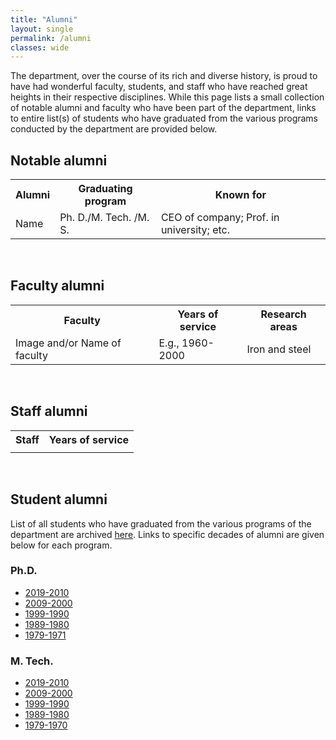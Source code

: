 ```yaml
---
title: "Alumni"
layout: single
permalink: /alumni
classes: wide
---
```

<p>
The department, over the course of its rich and diverse history, is proud to have had wonderful faculty, students, and staff who have reached great heights in their respective disciplines. While this page lists a small collection of notable alumni and faculty who have been part of the department, links to entire list(s) of students who have graduated from the various programs conducted by the department are provided below. 
</p>

## Notable alumni
<table>
<tbody>
<tr>
<th>Alumni</th>
<th>Graduating program</th>
<th>Known for</th>
</tr>
<tr>
<td>Name</td>
<td>Ph. D./M. Tech. /M. S. </td>
<td>CEO of company; Prof. in university; etc.</td>
</tr>
</tbody>
</table>
<br>

## Faculty alumni
<table>
<tbody>
<tr>
<th>Faculty</th>
<th>Years of service</th>
<th>Research areas</th>
</tr>
<tr>
<td>Image and/or Name of faculty</td>
<td>E.g., 1960-2000</td>
<td>Iron and steel</td>
</tr>
</tbody>
</table>
<br>

## Staff alumni
<table>
<tbody>
<tr>
<th>Staff</th>
<th>Years of service</th>
</tr>
<tr>
<td></td>
<td></td>
</tr>
</tbody>
</table>
<br>

## Student alumni
List of all students who have graduated from the various programs of the department are archived <a href="{{ site.baseurl }}/alumni-archive">here</a>. Links to specific decades of alumni are given below for each program.

### Ph.D.
<ul>
<li><a href="{{ site.baseurl }}/alumni-archive/#2019-2010">2019-2010</a></li>
<li><a href="{{ site.baseurl }}/alumni-archive/#2009-2000">2009-2000</a></li>
<li><a href="{{ site.baseurl }}/alumni-archive/#1999-1990">1999-1990</a></li>
<li><a href="{{ site.baseurl }}/alumni-archive/#1989-1980">1989-1980</a></li>
<li><a href="{{ site.baseurl }}/alumni-archive/#1979-1971">1979-1971</a></li>
</ul>

### M. Tech.
<ul>
<li><a href="{{ site.baseurl }}/alumni-archive/#2019-2010-1">2019-2010</a></li>
<li><a href="{{ site.baseurl }}/alumni-archive/#2009-2000-1">2009-2000</a></li>
<li><a href="{{ site.baseurl }}/alumni-archive/#1999-1990-1">1999-1990</a></li>
<li><a href="{{ site.baseurl }}/alumni-archive/#1989-1980-1">1989-1980</a></li>
<li><a href="{{ site.baseurl }}/alumni-archive/#1979-1971-1">1979-1970</a></li>
</ul>
